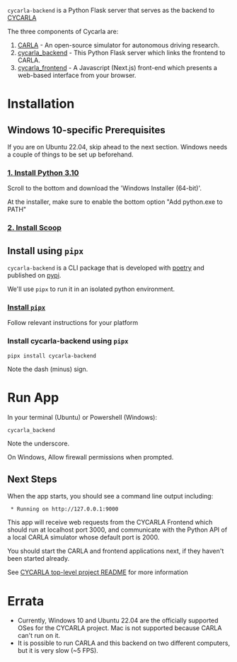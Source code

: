 `cycarla-backend` is a Python Flask server that serves as the backend to [CYCARLA](https://github.com/tensorturtle/cycarla)

The three components of Cycarla are:
1. [CARLA](https://github.com/carla/carla) - An open-source simulator for autonomous driving research.
2. [cycarla_backend](https://github.com/tensorturtle/cycarla/cycarla-backend) - This Python Flask server which links the frontend to CARLA.
3. [cycarla_frontend](https://github.com/tensorturtle/cycarla/cycarla-frontend) - A Javascript (Next.js) front-end which presents a web-based interface from your browser.

# Installation

## Windows 10-specific Prerequisites

If you are on Ubuntu 22.04, skip ahead to the next section. Windows needs a couple of things to be set up beforehand.

### [**1. Install Python 3.10**](https://www.python.org/downloads/release/python-31011)

Scroll to the bottom and download the 'Windows Installer (64-bit)'.

At the installer, make sure to enable the bottom option "Add python.exe to PATH"

### [**2. Install Scoop**](https://scoop.sh/)

## Install using `pipx`

`cycarla-backend` is a CLI package that is developed with [poetry](https://python-poetry.org/) and published on [pypi](https://pypi.org/project/cycarla-backend/).

We'll use `pipx` to run it in an isolated python environment.

### [**Install `pipx`**](https://github.com/pypa/pipx#install-pipx)

Follow relevant instructions for your platform

### **Install cycarla-backend** using `pipx`
```
pipx install cycarla-backend
```
Note the dash (minus) sign.

# Run App

In your terminal (Ubuntu) or Powershell (Windows):
```
cycarla_backend
```
Note the underscore.

On Windows, Allow firewall permissions when prompted.

## Next Steps

When the app starts, you should see a command line output including:
```
 * Running on http://127.0.0.1:9000
```

This app will receive web requests from the CYCARLA Frontend which should run at localhost port 3000, and communicate with the Python API of a local CARLA simulator whose default port is 2000.

You should start the CARLA and frontend applications next, if they haven't been started already.

See [CYCARLA top-level project README](https://github.com/tensorturtle/cycarla) for more information


# Errata

+ Currently, Windows 10 and Ubuntu 22.04 are the officially supported OSes for the CYCARLA project. Mac is not supported because CARLA can't run on it.
+ It is possible to run CARLA and this backend on two different computers, but it is very slow (~5 FPS).
